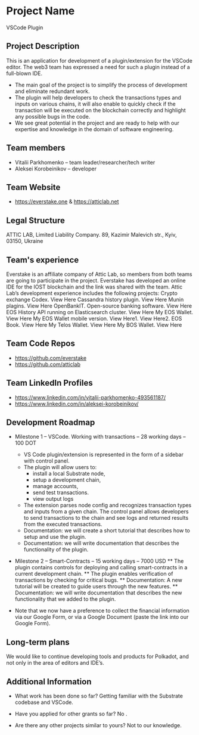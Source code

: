# Project Name
VSCode Plugin

## Project Description
This is an application for development of a plugin/extension for the VSCode editor. The web3 team has expressed a need for such a plugin instead of a full-blown IDE.

* The main goal of the project is to simplify the process of development and eliminate redundant work.
* The plugin will help developers to check the transactions types and inputs on various chains, it will also enable to quickly check if the transaction will be executed on the blockchain correctly and highlight any possible bugs in the code.
* We see great potential in the project and are ready to help with our expertise and knowledge in the domain of software engineering.

## Team members
* Vitalii Parkhomenko – team leader/researcher/tech writer
* Aleksei Korobeinikov – developer

## Team Website
* https://everstake.one & https://atticlab.net  

## Legal Structure 
ATTIC LAB, Limited Liability Company. 89, Kazimir Malevich str., Kyiv, 03150, Ukraine

## Team's experience
Everstake is an affiliate company of Attic Lab, so members from both teams are going to participate in the project.
Everstake has developed an online IDE for the IOST blockchain and the link was shared with the team.
Attic Lab’s development experience includes the following projects:
Crypto exchange Codex. View Here
Cassandra history plugin. View Here
Munin plagins. View Here
OpenBankIT. Open-source banking software. View Here
EOS History API running on Elasticsearch cluster. View Here
My EOS Wallet.  View Here
My EOS Wallet mobile version. View Here1. View Here2.
EOS Book. View Here
My Telos Wallet. View Here
My BOS Wallet. View Here


## Team Code Repos
* https://github.com/everstake
* https://github.com/atticlab

## Team LinkedIn Profiles
* https://www.linkedin.com/in/vitalii-parkhomenko-493561187/
* https://www.linkedin.com/in/aleksei-korobeinikov/

## Development Roadmap

*  Milestone 1 – VSCode. Working with transactions – 28 working days – 100 DOT
   *  VS Code plugin/extension is represented in the form of a sidebar with control panel. 
   *  The plugin will allow users to:
      *  install a local Substrate node,
      *  setup a development chain,
      *  manage accounts,
      *  send test transactions.
      *  view output logs
   *  The extension parses node config and recognizes transaction types and inputs from a given chain. The control panel allows developers to send transactions to the chain and see logs and returned results from the executed transactions.
   *  Documentation: we will create a short tutorial that describes how to setup and use the plugin.
   *  Documentation: we will write documentation that describes the functionality of the plugin.

 
 
*  Milestone 2 – Smart-Contracts – 15 working days – 7000 USD
**  The plugin contains controls for deploying and calling smart-contracts in a current development chain. 
**  The plugin enables verification of transactions by checking for critical bugs.
**  Documentation: A new tutorial will be created to guide users through the new features.
**  Documentation: we will write documentation that describes the new functionality that we added to the plugin.

* Note that we now have a preference to collect the financial information via our Google Form, or via a Google Document (paste the link into our Google Form).




## Long-term plans
We would like to continue developing tools and products for Polkadot, and not only in the area of editors and IDE’s.


## Additional Information


* What work has been done so far?
Getting familiar with the Substrate codebase and VSCode.

* Have you applied for other grants so far?
No .

* Are there any other projects similar to yours? 
Not to our knowledge.
